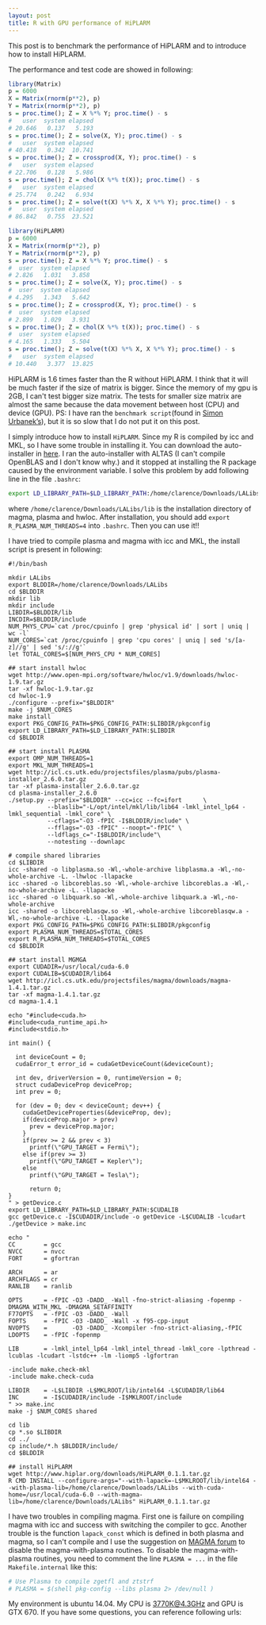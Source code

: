 ```yaml
---
layout: post
title: R with GPU performance of HiPLARM
---
```


This post is to benchmark the performance of HiPLARM and to introduce how to install HiPLARM.

The performance and test code are showed in following:

``` R
library(Matrix)
p = 6000
X = Matrix(rnorm(p**2), p)
Y = Matrix(rnorm(p**2), p)
s = proc.time(); Z = X %*% Y; proc.time() - s
#   user  system elapsed
# 20.646   0.137   5.193
s = proc.time(); Z = solve(X, Y); proc.time() - s
#   user  system elapsed
# 40.418   0.342  10.741
s = proc.time(); Z = crossprod(X, Y); proc.time() - s
#   user  system elapsed
# 22.706   0.128   5.986
s = proc.time(); Z = chol(X %*% t(X)); proc.time() - s
#   user  system elapsed
# 25.774   0.242   6.934
s = proc.time(); Z = solve(t(X) %*% X, X %*% Y); proc.time() - s
#   user  system elapsed
# 86.842   0.755  23.521

library(HiPLARM)
p = 6000
X = Matrix(rnorm(p**2), p)
Y = Matrix(rnorm(p**2), p)
s = proc.time(); Z = X %*% Y; proc.time() - s
#  user  system elapsed
# 2.826   1.031   3.858
s = proc.time(); Z = solve(X, Y); proc.time() - s
#  user  system elapsed
# 4.295   1.343   5.642
s = proc.time(); Z = crossprod(X, Y); proc.time() - s
#  user  system elapsed
# 2.899   1.029   3.931
s = proc.time(); Z = chol(X %*% t(X)); proc.time() - s
#  user  system elapsed
# 4.165   1.333   5.504
s = proc.time(); Z = solve(t(X) %*% X, X %*% Y); proc.time() - s
#   user  system elapsed
# 10.440   3.377  13.825
```

HiPLARM is 1.6 times faster than the R without HiPLARM. I think that it will be much faster if the size of matrix is bigger. Since the memory of my gpu is 2GB, I can't test bigger size matrix. The tests for smaller size matrix are almost the same because the data movement between host (CPU) and device (GPU). PS: I have ran the `benchmark script`(found in [Simon Urbanek’s](http://r.research.att.com/benchmarks/)), but it is so slow that I do not put it on this post.

I simply introduce how to install `HiPLARM`. Since my R is compiled by icc and MKL, so I have some trouble in installing it. You can download the auto-installer in [here](http://www.hiplar.org/download.html). I ran the auto-installer with ALTAS (I can't compile OpenBLAS and I don't know why.) and it stopped at installing the R package caused by the environment variable. I solve this problem by add following line in the file `.bashrc`:

``` bash
export LD_LIBRARY_PATH=$LD_LIBRARY_PATH:/home/clarence/Downloads/LALibs/lib
```

where `/home/clarence/Downloads/LALibs/lib` is the installation directory of magma, plasma and hwloc. After installation, you should add `export R_PLASMA_NUM_THREADS=4` into `.bashrc`. Then you can use it!!

I have tried to compile plasma and magma with icc and MKL, the install script is present in following:

```
#!/bin/bash

mkdir LALibs
export BLDDIR=/home/clarence/Downloads/LALibs
cd $BLDDIR
mkdir lib
mkdir include
LIBDIR=$BLDDIR/lib
INCDIR=$BLDDIR/include
NUM_PHYS_CPU=`cat /proc/cpuinfo | grep 'physical id' | sort | uniq | wc -l`
NUM_CORES=`cat /proc/cpuinfo | grep 'cpu cores' | uniq | sed 's/[a-z]//g' | sed 's/://g'`
let TOTAL_CORES=$[NUM_PHYS_CPU * NUM_CORES]

## start install hwloc
wget http://www.open-mpi.org/software/hwloc/v1.9/downloads/hwloc-1.9.tar.gz
tar -xf hwloc-1.9.tar.gz
cd hwloc-1.9
./configure --prefix="$BLDDIR"
make -j $NUM_CORES
make install
export PKG_CONFIG_PATH=$PKG_CONFIG_PATH:$LIBDIR/pkgconfig
export LD_LIBRARY_PATH=$LD_LIBRARY_PATH:$LIBDIR
cd $BLDDIR

## start install PLASMA
export OMP_NUM_THREADS=1
export MKL_NUM_THREADS=1
wget http://icl.cs.utk.edu/projectsfiles/plasma/pubs/plasma-installer_2.6.0.tar.gz
tar -xf plasma-installer_2.6.0.tar.gz
cd plasma-installer_2.6.0
./setup.py --prefix="$BLDDIR" --cc=icc --fc=ifort      \
           --blaslib="-L/opt/intel/mkl/lib/lib64 -lmkl_intel_lp64 -lmkl_sequential -lmkl_core" \
           --cflags="-O3 -fPIC -I$BLDDIR/include" \
           --fflags="-O3 -fPIC" --noopt="-fPIC" \
           --ldflags_c="-I$BLDDIR/include"\
           --notesting --downlapc

# compile shared libraries
cd $LIBDIR
icc -shared -o libplasma.so -Wl,-whole-archive libplasma.a -Wl,-no-whole-archive -L. -lhwloc -llapacke
icc -shared -o libcoreblas.so -Wl,-whole-archive libcoreblas.a -Wl,-no-whole-archive -L. -llapacke
icc -shared -o libquark.so -Wl,-whole-archive libquark.a -Wl,-no-whole-archive
icc -shared -o libcoreblasqw.so -Wl,-whole-archive libcoreblasqw.a -Wl,-no-whole-archive -L. -llapacke
export PKG_CONFIG_PATH=$PKG_CONFIG_PATH:$LIBDIR/pkgconfig
export PLASMA_NUM_THREADS=$TOTAL_CORES
export R_PLASMA_NUM_THREADS=$TOTAL_CORES
cd $BLDDIR

## start install MGMGA
export CUDADIR=/usr/local/cuda-6.0
export CUDALIB=$CUDADIR/lib64
wget http://icl.cs.utk.edu/projectsfiles/magma/downloads/magma-1.4.1.tar.gz
tar -xf magma-1.4.1.tar.gz
cd magma-1.4.1

echo "#include<cuda.h>
#include<cuda_runtime_api.h>
#include<stdio.h>

int main() {

  int deviceCount = 0;
  cudaError_t error_id = cudaGetDeviceCount(&deviceCount);

  int dev, driverVersion = 0, runtimeVersion = 0;
  struct cudaDeviceProp deviceProp;
  int prev = 0;

  for (dev = 0; dev < deviceCount; dev++) {
    cudaGetDeviceProperties(&deviceProp, dev);
    if(deviceProp.major > prev)
      prev = deviceProp.major;
    }
    if(prev >= 2 && prev < 3)
      printf(\"GPU_TARGET = Fermi\");
    else if(prev >= 3)
      printf(\"GPU_TARGET = Kepler\");
    else
      printf(\"GPU_TARGET = Tesla\");

      return 0;
}
" > getDevice.c
export LD_LIBRARY_PATH=$LD_LIBRARY_PATH:$CUDALIB
gcc getDevice.c -I$CUDADIR/include -o getDevice -L$CUDALIB -lcudart
./getDevice > make.inc

echo "
CC        = gcc
NVCC      = nvcc
FORT      = gfortran

ARCH      = ar
ARCHFLAGS = cr
RANLIB    = ranlib

OPTS      = -fPIC -O3 -DADD_ -Wall -fno-strict-aliasing -fopenmp -DMAGMA_WITH_MKL -DMAGMA_SETAFFINITY
F77OPTS   = -fPIC -O3 -DADD_ -Wall
FOPTS     = -fPIC -O3 -DADD_ -Wall -x f95-cpp-input
NVOPTS    =       -O3 -DADD_ -Xcompiler -fno-strict-aliasing,-fPIC
LDOPTS    = -fPIC -fopenmp

LIB       = -lmkl_intel_lp64 -lmkl_intel_thread -lmkl_core -lpthread -lcublas -lcudart -lstdc++ -lm -liomp5 -lgfortran

-include make.check-mkl
-include make.check-cuda

LIBDIR    = -L$LIBDIR -L$MKLROOT/lib/intel64 -L$CUDADIR/lib64
INC       = -I$CUDADIR/include -I$MKLROOT/include
" >> make.inc
make -j $NUM_CORES shared

cd lib
cp *.so $LIBDIR
cd ../
cp include/*.h $BLDDIR/include/
cd $BLDDIR

## install HiPLARM
wget http://www.hiplar.org/downloads/HiPLARM_0.1.1.tar.gz
R CMD INSTALL --configure-args="--with-lapack=-L$MKLROOT/lib/intel64 --with-plasma-lib=/home/clarence/Downloads/LALibs --with-cuda-home=/usr/local/cuda-6.0 --with-magma-lib=/home/clarence/Downloads/LALibs" HiPLARM_0.1.1.tar.gz
```

I have two troubles in compiling magma. First one is failure on compiling magma with icc and success with switching the compiler to gcc. Another trouble is the function `lapack_const` which is defined in both plasma and magma, so I can't compile and I use the suggestion on [MAGMA forum](http://icl.cs.utk.edu/magma/forum/viewtopic.php?f=2&t=961) to disable the magma-with-plasma routines. To disable the magma-with-plasma routines, you need to comment the line `PLASMA = ...` in the file `Makefile.internal` like this:

``` bash
# Use Plasma to compile zgetfl and ztstrf
# PLASMA = $(shell pkg-config --libs plasma 2> /dev/null )
```

My environment is ubuntu 14.04. My CPU is 3770K@4.3GHz and GPU is GTX 670. If you have some questions, you can reference following urls:



